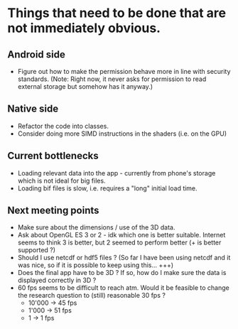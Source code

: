# Things that need to be done that are not immediately obvious.

## Android side
- Figure out how to make the permission behave more in line with security standards. (Note: Right now, it never asks for permission to read external storage but somehow has it anyway.)

## Native side
- Refactor the code into classes.
- Consider doing more SIMD instructions in the shaders (i.e. on the GPU)

## Current bottlenecks
- Loading relevant data into the app - currently from phone's storage which is not ideal for big files.
- Loading bif files is slow, i.e. requires a "long" initial load time.

## Next meeting points
- Make sure about the dimensions / use of the 3D data.
- Ask about OpenGL ES 3 or 2 - idk which one is better suitable. Internet seems to think 3 is better, but 2 seemed to perform better (+ is better supported ?)
- Should I use netcdf or hdf5 files ? (So far I have been using netcdf and it was nice, so if it is possible to keep using this... +++)
- Does the final app have to be 3D ? If so, how do I make sure the data is displayed correctly in 3D ? 
- 60 fps seems to be difficult to reach atm. Would it be feasible to change the research question to (still) reasonable 30 fps ?
  - 10'000 -> 45 fps
  - 1'000  -> 51 fps
  - 1      -> 1 fps